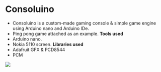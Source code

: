 # Consoluino
- Consoluino is a custom-made gaming console & simple game engine using Arduino nano and Arduino IDe.
- Ping pong game attached as an example.
**Tools used**
- Arduino nano.
- Nokia 5110 screen.
**Libraries used**
- Adafruit GFX & PCD8544
- PCM

![](demo%20gif.gif)
